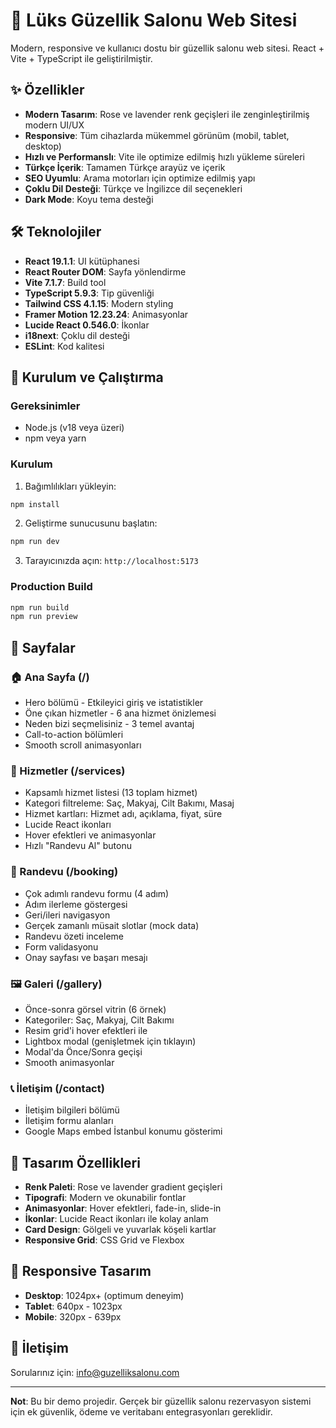 # 💄 Lüks Güzellik Salonu Web Sitesi

Modern, responsive ve kullanıcı dostu bir güzellik salonu web sitesi. React + Vite + TypeScript ile geliştirilmiştir.

## ✨ Özellikler

* **Modern Tasarım**: Rose ve lavender renk geçişleri ile zenginleştirilmiş modern UI/UX
* **Responsive**: Tüm cihazlarda mükemmel görünüm (mobil, tablet, desktop)
* **Hızlı ve Performanslı**: Vite ile optimize edilmiş hızlı yükleme süreleri
* **Türkçe İçerik**: Tamamen Türkçe arayüz ve içerik
* **SEO Uyumlu**: Arama motorları için optimize edilmiş yapı
* **Çoklu Dil Desteği**: Türkçe ve İngilizce dil seçenekleri
* **Dark Mode**: Koyu tema desteği

## 🛠️ Teknolojiler

* **React 19.1.1**: UI kütüphanesi
* **React Router DOM**: Sayfa yönlendirme
* **Vite 7.1.7**: Build tool
* **TypeScript 5.9.3**: Tip güvenliği
* **Tailwind CSS 4.1.15**: Modern styling
* **Framer Motion 12.23.24**: Animasyonlar
* **Lucide React 0.546.0**: İkonlar
* **i18next**: Çoklu dil desteği
* **ESLint**: Kod kalitesi

## 🚀 Kurulum ve Çalıştırma

### Gereksinimler

* Node.js (v18 veya üzeri)
* npm veya yarn

### Kurulum

1. Bağımlılıkları yükleyin:

```bash
npm install
```

2. Geliştirme sunucusunu başlatın:

```bash
npm run dev
```

3. Tarayıcınızda açın: `http://localhost:5173`

### Production Build

```bash
npm run build
npm run preview
```

## 📄 Sayfalar

### 🏠 Ana Sayfa (/)
* Hero bölümü - Etkileyici giriş ve istatistikler
* Öne çıkan hizmetler - 6 ana hizmet önizlemesi
* Neden bizi seçmelisiniz - 3 temel avantaj
* Call-to-action bölümleri
* Smooth scroll animasyonları

### 💄 Hizmetler (/services)
* Kapsamlı hizmet listesi (13 toplam hizmet)
* Kategori filtreleme: Saç, Makyaj, Cilt Bakımı, Masaj
* Hizmet kartları: Hizmet adı, açıklama, fiyat, süre
* Lucide React ikonları
* Hover efektleri ve animasyonlar
* Hızlı "Randevu Al" butonu

### 📝 Randevu (/booking)
* Çok adımlı randevu formu (4 adım)
* Adım ilerleme göstergesi
* Geri/ileri navigasyon
* Gerçek zamanlı müsait slotlar (mock data)
* Randevu özeti inceleme
* Form validasyonu
* Onay sayfası ve başarı mesajı

### 🖼️ Galeri (/gallery)
* Önce-sonra görsel vitrin (6 örnek)
* Kategoriler: Saç, Makyaj, Cilt Bakımı
* Resim grid'i hover efektleri ile
* Lightbox modal (genişletmek için tıklayın)
* Modal'da Önce/Sonra geçişi
* Smooth animasyonlar

### 📞 İletişim (/contact)
* İletişim bilgileri bölümü
* İletişim formu alanları
* Google Maps embed İstanbul konumu gösterimi

## 🎨 Tasarım Özellikleri

* **Renk Paleti**: Rose ve lavender gradient geçişleri
* **Tipografi**: Modern ve okunabilir fontlar
* **Animasyonlar**: Hover efektleri, fade-in, slide-in
* **İkonlar**: Lucide React ikonları ile kolay anlam
* **Card Design**: Gölgeli ve yuvarlak köşeli kartlar
* **Responsive Grid**: CSS Grid ve Flexbox

## 📱 Responsive Tasarım

* **Desktop**: 1024px+ (optimum deneyim)
* **Tablet**: 640px - 1023px
* **Mobile**: 320px - 639px

## 📧 İletişim

Sorularınız için: [info@guzelliksalonu.com](mailto:info@guzelliksalonu.com)

---

**Not**: Bu bir demo projedir. Gerçek bir güzellik salonu rezervasyon sistemi için ek güvenlik, ödeme ve veritabanı entegrasyonları gereklidir.